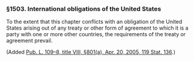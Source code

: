 ### §1503. International obligations of the United States ###

To the extent that this chapter conflicts with an obligation of the United States arising out of any treaty or other form of agreement to which it is a party with one or more other countries, the requirements of the treaty or agreement prevail.

(Added [Pub. L. 109–8, title VIII, §801(a), Apr. 20, 2005, 119 Stat. 136](/statviewer.htm?volume=119&page=136).)